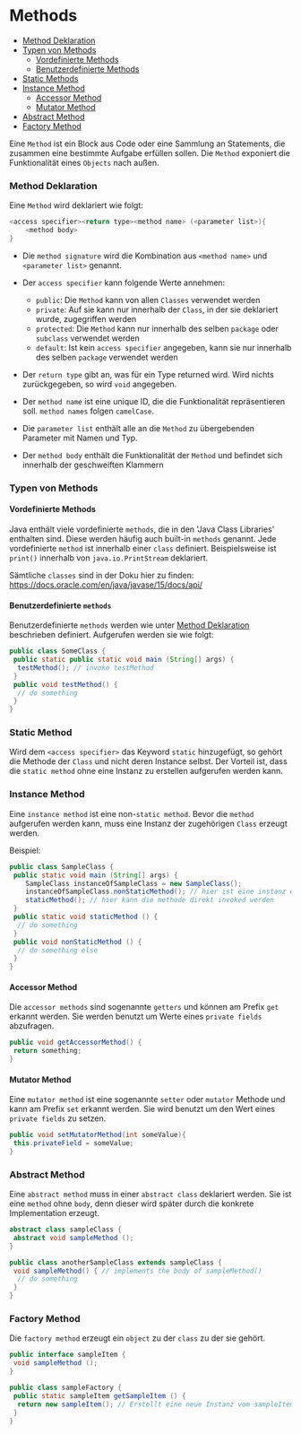 # Methods
- [Method Deklaration](#Method-Deklaration)
- [Typen von Methods](#Typen-von-Methods)
	- [Vordefinierte Methods](#Vordefinierte-Methods)
	- [Benutzerdefinierte Methods](#Benutzerdefinierte-Methods)
- [Static Methods](#Static-Method)
- [Instance Method](#Instance-Method)
	- [Accessor Method](#Accessor-Method)
	- [Mutator Method](#Mutator-Method)
- [Abstract Method](#Abstract-Method)
- [Factory Method](#Factory-Method)

Eine `Method` ist ein Block aus Code oder eine Sammlung an Statements, die zusammen eine bestimmte Aufgabe erfüllen
sollen. Die `Method` exponiert die Funktionalität eines `Objects` nach außen.

### Method Deklaration
Eine `Method` wird deklariert wie folgt:

```java
<access specifier><return type><method name> (<parameter list>){
	<method body>
}
```

- Die `method signature` wird die Kombination aus `<method name>` und `<parameter list>` genannt.
- Der `access specifier` kann folgende Werte annehmen:
	- `public`: Die `Method` kann von allen `Classes` verwendet werden
	- `private`: Auf sie kann nur innerhalb der `Class`, in der sie deklariert wurde, zugegriffen werden
	- `protected`: Die `Method` kann nur innerhalb des selben `package` oder `subclass` verwendet werden
	- `default`: Ist kein `access specifier` angegeben, kann sie nur innerhalb des selben `package` verwendet werden

- Der `return type` gibt an, was für ein Type returned wird. Wird nichts zurückgegeben, so wird `void` angegeben.
- Der `method name` ist eine unique ID, die die Funktionalität repräsentieren soll. `method names` folgen `camelCase`.
- Die `parameter list` enthält alle an die `Method` zu übergebenden Parameter mit Namen und Typ.
- Der `method body` enthält die Funktionalität der `Method` und befindet sich innerhalb der geschweiften Klammern

### Typen von Methods
#### Vordefinierte Methods
Java enthält viele vordefinierte `methods`, die in den 'Java Class Libraries' enthalten sind. Diese werden häufig
auch built-in `methods` genannt. Jede vordefinierte `method` ist innerhalb einer `class` definiert. Beispielsweise
ist `print()` innerhalb von `java.io.PrintStream` deklariert.

Sämtliche `classes` sind in der Doku hier zu finden: https://docs.oracle.com/en/java/javase/15/docs/api/

#### Benutzerdefinierte `methods`
Benutzerdefinierte `methods` werden wie unter [Method Deklaration](#Method-Deklaration) beschrieben definiert.
Aufgerufen werden sie wie folgt:

```java
public class SomeClass {
 public static public static void main (String[] args) {
  testMethod(); // invoke testMethod
 }
 public void testMethod() {
  // do something
 }
}
```

### Static Method
Wird dem `<access specifier>` das Keyword `static` hinzugefügt, so gehört die Methode der `Class` und nicht deren
Instance selbst. Der Vorteil ist, dass die `static method` ohne eine Instanz zu erstellen aufgerufen werden kann.

### Instance Method
Eine `instance method` ist eine non-`static method`. Bevor die `method` aufgerufen werden kann, muss eine Instanz
der zugehörigen `Class` erzeugt werden.

Beispiel:
```java
public class SampleClass {
 public static void main (String[] args) {
	SampleClass instanceOfSampleClass = new SampleClass();
	instanceOfSampleClass.nonStaticMethod(); // hier ist eine instanz erforderlich
	staticMethod(); // hier kann die methode direkt invoked werden
 }
 public static void staticMethod () {
  // do something
 }
 public void nonStaticMethod () {
  // do something else
 }
}
```
#### Accessor Method
Die `accessor methods` sind sogenannte `getters` und können am Prefix `get` erkannt werden. Sie werden benutzt um
Werte eines `private fields` abzufragen.

```java
public void getAccessorMethod() {
 return something;
}
```

#### Mutator Method
Eine `mutator method` ist eine sogenannte `setter` oder `mutator` Methode und kann am Prefix `set` erkannt werden.
Sie wird benutzt um den Wert eines `private fields` zu setzen.

```java
public void setMutatorMethod(int someValue){
 this.privateField = someValue;
}
```

### Abstract Method
Eine `abstract method` muss in einer `abstract class` deklariert werden. Sie ist eine `method` ohne
`body`, denn dieser wird später durch die konkrete Implementation erzeugt.

```java
abstract class sampleClass {
 abstract void sampleMethod ();
}

public class anotherSampleClass extends sampleClass {
 void sampleMethod() { // implements the body of sampleMethod()
  // do something
 }
}
```

### Factory Method
Die `factory method` erzeugt ein `object` zu der `class` zu der sie gehört.

```java
public interface sampleItem {
 void sampleMethod ();
}

public class sampleFactory {
 public static sampleItem getSampleItem () {
  return new sampleItem(); // Erstellt eine neue Instanz vom sampleItem 
 }
}
```